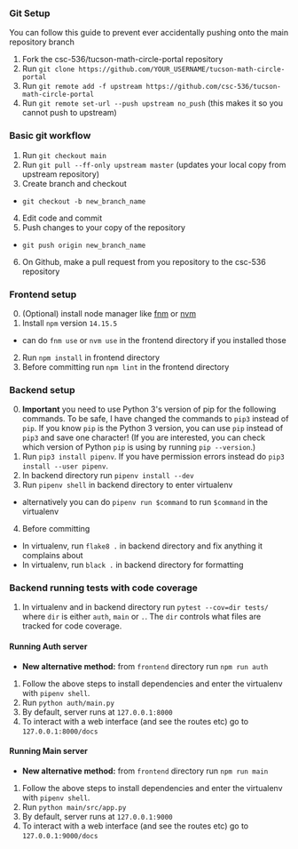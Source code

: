 ### Git Setup 
You can follow this guide to prevent ever accidentally pushing onto the main repository branch

1. Fork the csc-536/tucson-math-circle-portal repository
2. Run `git clone https://github.com/YOUR_USERNAME/tucson-math-circle-portal` 
3. Run `git remote add -f upstream https://github.com/csc-536/tucson-math-circle-portal`
4. Run `git remote set-url --push upstream no_push` (this makes it so you cannot push to upstream)

### Basic git workflow
1. Run `git checkout main`
2. Run `git pull --ff-only upstream master` (updates your local copy from upstream repository)
3. Create branch and checkout
  - `git checkout -b new_branch_name`
4. Edit code and commit
5. Push changes to your copy of the repository
  - `git push origin new_branch_name`
6. On Github, make a pull request from you repository to the csc-536 repository

### Frontend setup
0. (Optional) install node manager like [fnm](https://github.com/Schniz/fnm) or [nvm](https://github.com/nvm-sh/nvm)
1. Install `npm` version `14.15.5` 
  - can do `fnm use` or `nvm use` in the frontend directory if you installed those
2. Run `npm install` in frontend directory
3. Before committing run `npm lint` in the frontend directory

### Backend setup
0. **Important** you need to use Python 3's version of pip for the following commands. To be safe, I have changed the commands to `pip3` instead of `pip`.  If you know `pip` is the Python 3 version, you can use `pip` instead of `pip3` and save one character!
(If you are interested, you can check which version of Python `pip` is using by running `pip --version`.)
1. Run `pip3 install pipenv`. If you have permission errors instead do `pip3 install --user pipenv`.
2. In backend directory run `pipenv install --dev`
3. Run `pipenv shell` in backend directory to enter virtualenv 
  - alternatively you can do `pipenv run $command` to run `$command` in the virtualenv
4. Before committing
  - In virtualenv, run `flake8 .` in backend directory and fix anything it complains about
  - In virtualenv, run `black .` in backend directory for formatting

### Backend running tests with code coverage
1. In virtualenv and in backend directory run `pytest --cov=dir tests/` where `dir` is either `auth`, `main` or `.`.  The `dir` controls what files are tracked for code coverage.

#### Running Auth server
- **New alternative method:** from `frontend` directory run `npm run auth`
1. Follow the above steps to install dependencies and enter the virtualenv with `pipenv shell`.
2. Run `python auth/main.py`
3. By default, server runs at `127.0.0.1:8000`
4. To interact with a web interface (and see the routes etc) go to `127.0.0.1:8000/docs`

#### Running Main server
- **New alternative method:** from `frontend` directory run `npm run main`
1. Follow the above steps to install dependencies and enter the virtualenv with `pipenv shell`.
2. Run `python main/src/app.py`
3. By default, server runs at `127.0.0.1:9000` 
4. To interact with a web interface (and see the routes etc) go to `127.0.0.1:9000/docs`
